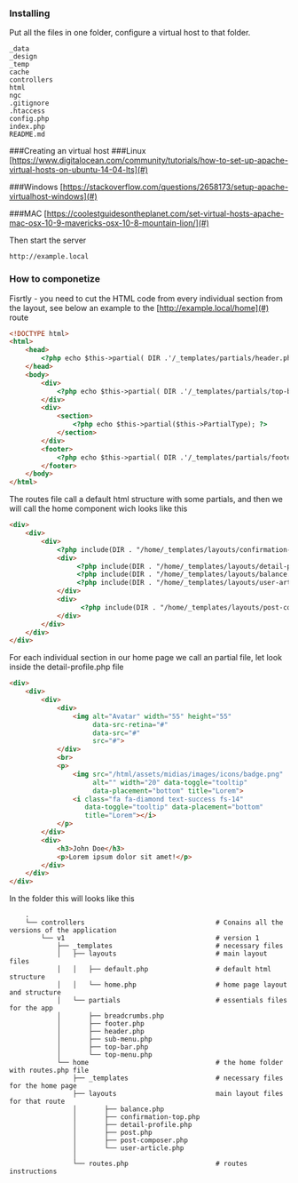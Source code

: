 ### Installing

Put all the files in one folder, configure a virtual host to that folder.

```
_data
_design
_temp
cache
controllers
html
ngc
.gitignore
.htaccess
config.php
index.php
README.md
```

###Creating an virtual host
###Linux
[https://www.digitalocean.com/community/tutorials/how-to-set-up-apache-virtual-hosts-on-ubuntu-14-04-lts](#)

###Windows
[https://stackoverflow.com/questions/2658173/setup-apache-virtualhost-windows](#)

###MAC
[https://coolestguidesontheplanet.com/set-virtual-hosts-apache-mac-osx-10-9-mavericks-osx-10-8-mountain-lion/](#)

Then start the server

```
http://example.local
```

### How to componetize

Fisrtly - you need to cut the HTML code from every individual section from the layout, see below an example to the [http://example.local/home](#) route
```html
<!DOCTYPE html>
<html>
    <head>
        <?php echo $this->partial( DIR .'/_templates/partials/header.php'); ?>
    </head>
    <body>
        <div>
            <?php echo $this->partial( DIR .'/_templates/partials/top-bar.php'); ?>
        </div>
        <div>
            <section>
                <?php echo $this->partial($this->PartialType); ?>
            </section>
        </div>
        <footer>
            <?php echo $this->partial( DIR .'/_templates/partials/footer.php'); ?>
        </footer>
    </body>
</html>
```
The routes file call a default html structure with some partials, and then we will call the home component wich looks like this
```html
<div>
    <div>
        <div>
            <?php include(DIR . "/home/_templates/layouts/confirmation-top.php"); ?>
            <div>
                 <?php include(DIR . "/home/_templates/layouts/detail-profile.php"); ?>
                 <?php include(DIR . "/home/_templates/layouts/balance.php"); ?>
                 <?php include(DIR . "/home/_templates/layouts/user-article.php"); ?>
            </div>
            <div>
                  <?php include(DIR . "/home/_templates/layouts/post-composer.php"); ?>
            </div>
        </div>
    </div>
</div>
```

For each individual section in our home page we call an partial file, let look inside the detail-profile.php file
```html
<div>
    <div>
        <div>
            <div>
                <img alt="Avatar" width="55" height="55"
                     data-src-retina="#"
                     data-src="#"
                     src="#">
            </div>
            <br>
            <p>
                <img src="/html/assets/midias/images/icons/badge.png"
                     alt="" width="20" data-toggle="tooltip"
                     data-placement="bottom" title="Lorem">
                <i class="fa fa-diamond text-success fs-14"
                   data-toggle="tooltip" data-placement="bottom"
                   title="Lorem"></i>
            </p>
        </div>
        <div>
            <h3>John Doe</h3>
            <p>Lorem ipsum dolor sit amet!</p>
        </div>
    </div>
</div>

```
In the folder this will looks like this

```
    .
    └── controllers                                 # Conains all the versions of the application
        └── v1                                      # version 1
            ├── _templates                          # necessary files
            │   ├── layouts                         # main layout files
            │   │   ├── default.php                 # default html structure
            │   │   └── home.php                    # home page layout and structure
            │   └── partials                        # essentials files for the app
            │       ├── breadcrumbs.php     
            │       ├── footer.php
            │       ├── header.php
            │       ├── sub-menu.php
            │       ├── top-bar.php
            │       └── top-menu.php
            └── home                                # the home folder with routes.php file
                ├── _templates                      # necessary files for the home page          
                ├── layouts                         main layout files for that route
                │       ├── balance.php
                │       ├── confirmation-top.php
                │       ├── detail-profile.php
                │       ├── post.php
                │       ├── post-composer.php
                │       └── user-article.php
                │       
                └── routes.php                      # routes instructions
```